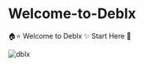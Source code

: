 # Welcome-to-Deblx
🏠⭐ Welcome to Deblx ✨ Start Here 🚀

![dblx](https://github.com/deblxofficial/Welcome-to-Deblx/assets/67833362/6fae06be-56c5-4a9f-9807-20badcf40247)
